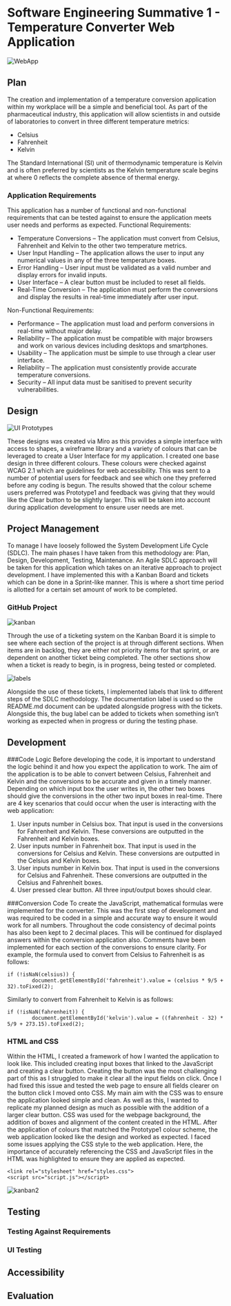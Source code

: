 # Software Engineering Summative 1 - Temperature Converter Web Application
![WebApp](https://github.com/hrishikavaiwala/Software-Engineering-Summative-1/assets/126560322/9fc94e11-911d-4abf-a221-89b1a98a1b1f)

## Plan
The creation and implementation of a temperature conversion application within my workplace will be a simple and beneficial tool. As part of the pharmaceutical industry, this application will allow scientists in and outside of laboratories to convert in three different temperature metrics:
* Celsius
* Fahrenheit
* Kelvin

The Standard International (SI) unit of thermodynamic temperature is Kelvin and is often preferred by scientists as the Kelvin temperature scale begins at where 0 reflects the complete absence of thermal energy.

### Application Requirements
This application has a number of functional and non-functional requirements that can be tested against to ensure the application meets user needs and performs as expected.
Functional Requirements:
* Temperature Conversions – The application must convert from Celsius, Fahrenheit and Kelvin to the other two temperature metrics.
* User Input Handling – The application allows the user to input any numerical values in any of the three temperature boxes.
* Error Handling – User input must be validated as a valid number and display errors for invalid inputs.
* User Interface – A clear button must be included to reset all fields.
* Real-Time Conversion – The application must perform the conversions and display the results in real-time immediately after user input.

Non-Functional Requirements:
* Performance – The application must load and perform conversions in real-time without major delay.
* Reliability – The application must be compatible with major browsers and work on various devices including desktops and smartphones.
* Usability – The application must be simple to use through a clear user interface.
* Reliability – The application must consistently provide accurate temperature conversions.
* Security – All input data must be sanitised to prevent security vulnerabilities.


## Design
![UI Prototypes](https://github.com/hrishikavaiwala/Software-Engineering-Summative-1/assets/126560322/d4bb7be7-bef9-4395-a944-07a4bfd19a47)

These designs was created via Miro as this provides a simple interface with access to shapes, a wireframe library and a variety of colours that can be leveraged to create a User Interface for my application. I created one base design in three different colours. These colours were checked against WCAG 2.1 which are guidelines for web accessibility. This was sent to a number of potential users for feedback and see which one they preferred before any coding is begun.
The results showed that the colour scheme users preferred was Prototype1 and feedback was giving that they would like the Clear button to be slightly larger. This will be taken into account during application development to ensure user needs are met.

## Project Management
To manage I have loosely followed the System Development Life Cycle (SDLC). The main phases I have taken from this methodology are: Plan, Design, Development, Testing, Maintenance. An Agile SDLC approach will be taken for this application which takes on an iterative approach to project development.
I have implemented this with a Kanban Board and tickets which can be done in a Sprint-like manner. This is where a short time period is allotted for a certain set amount of work to be completed.

### GitHub Project
![kanban](https://github.com/hrishikavaiwala/Software-Engineering-Summative-1/assets/126560322/1e27cbb4-47de-49a5-8fe5-2a47a4e56456)

Through the use of a ticketing system on the Kanban Board it is simple to see where each section of the project is at through different sections. When items are in backlog, they are either not priority items for that sprint, or are dependent on another ticket being completed. The other sections show when a ticket is ready to begin, is in progress, being tested or completed.

![labels](https://github.com/hrishikavaiwala/Software-Engineering-Summative-1/assets/126560322/6ccf0cd8-7d72-46d2-8101-833e68946a88)

Alongside the use of these tickets, I implemented labels that link to different steps of the SDLC methodology. The documentation label is used so the README.md document can be updated alongside progress with the tickets. Alongside this, the bug label can be added to tickets when something isn’t working as expected when in progress or during the testing phase.

## Development


###Code Logic
Before developing the code, it is important to understand the logic behind it and how you expect the application to work. The aim of the application is to be able to convert between Celsius, Fahrenheit and Kelvin and the conversions to be accurate and given in a timely manner.
Depending on which input box the user writes in, the other two boxes should give the conversions in the other two input boxes in real-time. There are 4 key scenarios that could occur when the user is interacting with the web application:

1. User inputs number in Celsius box. That input is used in the conversions for Fahrenheit and Kelvin. These conversions are outputted in the Fahrenheit and Kelvin boxes.
2. User inputs number in Fahrenheit box. That input is used in the conversions for Celsius and Kelvin. These conversions are outputted in the Celsius and Kelvin boxes.
3. User inputs number in Kelvin box. That input is used in the conversions for Celsius and Fahrenheit. These conversions are outputted in the Celsius and Fahrenheit boxes.
4. User pressed clear button. All three input/output boxes should clear.


###Conversion Code
To create the JavaScript, mathematical formulas were implemented for the converter. This was the first step of development and was required to be coded in a simple and accurate way to ensure it would work for all numbers. Throughout the code consistency of decimal points has also been kept to 2 decimal places. This will be continued for displayed answers within the conversion application also. Comments have been implemented for each section of the conversions to ensure clarity.
For example, the formula used to convert from Celsius to Fahrenheit is as follows:

```
if (!isNaN(celsius)) {
        document.getElementById('fahrenheit').value = (celsius * 9/5 + 32).toFixed(2);
```

Similarly to convert from Fahrenheit to Kelvin is as follows:

```
if (!isNaN(fahrenheit)) {
        document.getElementById('kelvin').value = ((fahrenheit - 32) * 5/9 + 273.15).toFixed(2);
```

### HTML and CSS
Within the HTML, I created a framework of how I wanted the application to look like. This included creating input boxes that linked to the JavaScript and creating a clear button. Creating the button was the most challenging part of this as I struggled to make it clear all the input fields on click. Once I had fixed this issue and tested the web page to ensure all fields clearer on the button click I moved onto CSS.
My main aim with the CSS was to ensure the application looked simple and clean. As well as this, I wanted to replicate my planned design as much as possible with the addition of a larger clear button. CSS was used for the webpage background, the addition of boxes and alignment of the content created in the HTML. After the application of colours that matched the Prototype1 colour scheme, the web application looked like the design and worked as expected.
I faced some issues applying the CSS style to the web application. Here, the importance of accurately referencing the CSS and JavaScript files in the HTML was highlighted to ensure they are applied as expected.

```
<link rel="stylesheet" href="styles.css">
<script src="script.js"></script>
```

![kanban2](https://github.com/hrishikavaiwala/Software-Engineering-Summative-1/assets/126560322/3ca118ae-1d2f-42fe-bc0e-8eb07a644868)


## Testing

### Testing Against Requirements 

### UI Testing

## Accessibility

## Evaluation

